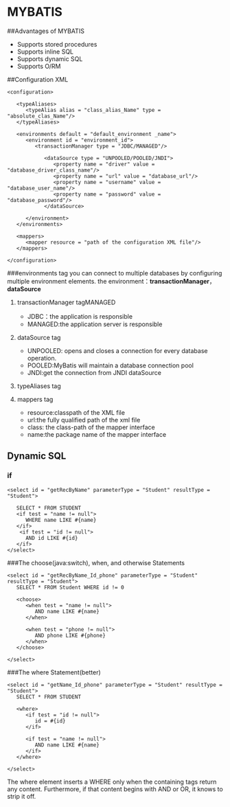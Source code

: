# MYBATIS

##Advantages of MYBATIS
* Supports stored procedures
* Supports inline SQL
* Supports dynamic SQL
* Supports O/RM

##Configuration XML

```
<configuration>

   <typeAliases>
      <typeAlias alias = "class_alias_Name" type = "absolute_clas_Name"/>
   </typeAliases>

   <environments default = "default_environment _name">
      <environment id = "environment_id">
         <transactionManager type = "JDBC/MANAGED"/>  

            <dataSource type = "UNPOOLED/POOLED/JNDI">
               <property name = "driver" value = "database_driver_class_name"/>
               <property name = "url" value = "database_url"/>
               <property name = "username" value = "database_user_name"/>
               <property name = "password" value = "database_password"/>
            </dataSource>

      </environment>
   </environments>

   <mappers>
      <mapper resource = "path of the configuration XML file"/>
   </mappers>

</configuration>
```

###environments tag
you can connect to multiple databases by configuring multiple environment elements.
the environment：**transactionManager**，**dataSource**
1. transactionManager tagMANAGED
	* JDBC：the application is responsible
	* MANAGED:the application server is responsible
2. dataSource tag
	* UNPOOLED: opens and closes a connection for every database operation.
	* POOLED:MyBatis will maintain a database connection pool
	* JNDI:get the connection from JNDI dataSource

3. typeAliases tag
4. mappers tag
	* resource:classpath of the XML file
	* url:the fully qualified path of the xml file
	* class: the class-path of the mapper interface
	* name:the package name of the mapper interface

## Dynamic SQL
### if
```
<select id = "getRecByName" parameterType = "Student" resultType = "Student">

   SELECT * FROM STUDENT
   <if test = "name != null">
      WHERE name LIKE #{name}
   </if>
    <if test = "id != null">
      AND id LIKE #{id}
   </if>
</select>
```

###The choose(java:switch), when, and otherwise Statements

```
<select id = "getRecByName_Id_phone" parameterType = "Student" resultType = "Student">
   SELECT * FROM Student WHERE id != 0

   <choose>
      <when test = "name != null">
         AND name LIKE #{name}
      </when>

      <when test = "phone != null">
         AND phone LIKE #{phone}
      </when>
   </choose>

</select>
```

###The where Statement(better)

```
<select id = "getName_Id_phone" parameterType = "Student" resultType = "Student">
   SELECT * FROM STUDENT

   <where>
      <if test = "id != null">
         id = #{id}
      </if>

      <if test = "name != null">
         AND name LIKE #{name}
      </if>
   </where>

</select>
```

The where element inserts a WHERE only when the containing tags return any content. Furthermore, if that content begins with AND or OR, it knows to strip it off.
